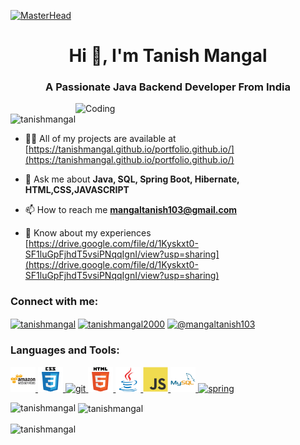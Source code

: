[![MasterHead](https://cdn-cgiij.nitrocdn.com/DuoxoWzGCJFLyxduXSBzawgEFnGqvBKu/assets/static/optimized/rev-a627834/wp-content/themes/chawtech/images/resource.png)](https://rishavchanda.io)
<h1 align="center">Hi 👋, I'm Tanish Mangal</h1>
<h3 align="center">A Passionate Java Backend Developer From India</h3>

<img align="right" alt="Coding" width="400" src="https://www.chawtechsolutions.com/wp-content/uploads/2019/03/developer.gif">

<p align="left"> <img src="https://komarev.com/ghpvc/?username=tanishmangal&label=Profile%20views&color=0e75b6&style=flat" alt="tanishmangal" /> </p>

- 👨‍💻 All of my projects are available at [https://tanishmangal.github.io/portfolio.github.io/](https://tanishmangal.github.io/portfolio.github.io/)

- 💬 Ask me about **Java, SQL, Spring Boot, Hibernate, HTML,CSS,JAVASCRIPT**

- 📫 How to reach me **mangaltanish103@gmail.com**

- 📄 Know about my experiences [https://drive.google.com/file/d/1Kyskxt0-SF1luGpFjhdT5vsiPNqqIgnI/view?usp=sharing](https://drive.google.com/file/d/1Kyskxt0-SF1luGpFjhdT5vsiPNqqIgnI/view?usp=sharing)

<h3 align="left">Connect with me:</h3>
<p align="left">
<a href="https://linkedin.com/in/tanishmangal" target="blank"><img align="center" src="https://raw.githubusercontent.com/rahuldkjain/github-profile-readme-generator/master/src/images/icons/Social/linked-in-alt.svg" alt="tanishmangal" height="30" width="40" /></a>
<a href="https://instagram.com/tanishmangal2000" target="blank"><img align="center" src="https://raw.githubusercontent.com/rahuldkjain/github-profile-readme-generator/master/src/images/icons/Social/instagram.svg" alt="tanishmangal2000" height="30" width="40" /></a>
<a href="https://www.hackerrank.com/@mangaltanish103" target="blank"><img align="center" src="https://raw.githubusercontent.com/rahuldkjain/github-profile-readme-generator/master/src/images/icons/Social/hackerrank.svg" alt="@mangaltanish103" height="30" width="40" /></a>
</p>

<h3 align="left">Languages and Tools:</h3>
<p align="left"> <a href="https://aws.amazon.com" target="_blank" rel="noreferrer"> <img src="https://raw.githubusercontent.com/devicons/devicon/master/icons/amazonwebservices/amazonwebservices-original-wordmark.svg" alt="aws" width="40" height="40"/> </a> <a href="https://www.w3schools.com/css/" target="_blank" rel="noreferrer"> <img src="https://raw.githubusercontent.com/devicons/devicon/master/icons/css3/css3-original-wordmark.svg" alt="css3" width="40" height="40"/> </a> <a href="https://git-scm.com/" target="_blank" rel="noreferrer"> <img src="https://www.vectorlogo.zone/logos/git-scm/git-scm-icon.svg" alt="git" width="40" height="40"/> </a> <a href="https://www.w3.org/html/" target="_blank" rel="noreferrer"> <img src="https://raw.githubusercontent.com/devicons/devicon/master/icons/html5/html5-original-wordmark.svg" alt="html5" width="40" height="40"/> </a> <a href="https://www.java.com" target="_blank" rel="noreferrer"> <img src="https://raw.githubusercontent.com/devicons/devicon/master/icons/java/java-original.svg" alt="java" width="40" height="40"/> </a> <a href="https://developer.mozilla.org/en-US/docs/Web/JavaScript" target="_blank" rel="noreferrer"> <img src="https://raw.githubusercontent.com/devicons/devicon/master/icons/javascript/javascript-original.svg" alt="javascript" width="40" height="40"/> </a> <a href="https://www.mysql.com/" target="_blank" rel="noreferrer"> <img src="https://raw.githubusercontent.com/devicons/devicon/master/icons/mysql/mysql-original-wordmark.svg" alt="mysql" width="40" height="40"/> </a> <a href="https://spring.io/" target="_blank" rel="noreferrer"> <img src="https://www.vectorlogo.zone/logos/springio/springio-icon.svg" alt="spring" width="40" height="40"/> </a> </p>

<p><img align="left" src="https://github-readme-stats.vercel.app/api/top-langs?username=tanishmangal&show_icons=true&locale=en&layout=compact" alt="tanishmangal" /></p>

<p>&nbsp;<img align="center" src="https://github-readme-stats.vercel.app/api?username=tanishmangal&show_icons=true&locale=en" alt="tanishmangal" /></p>

<p><img align="center" src="https://github-readme-streak-stats.herokuapp.com/?user=tanishmangal&" alt="tanishmangal" /></p>
